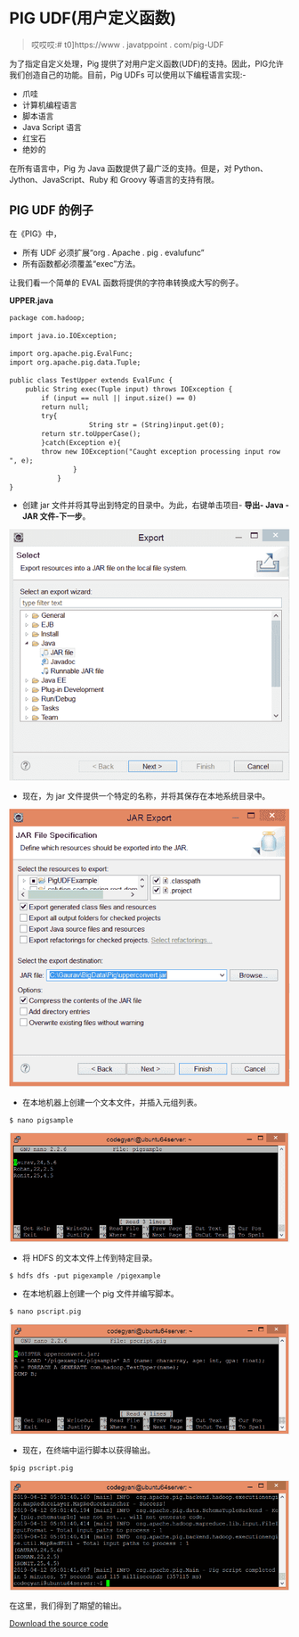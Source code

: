 # PIG UDF(用户定义函数)

> 哎哎哎:# t0]https://www . javatppoint . com/pig-UDF

为了指定自定义处理，Pig 提供了对用户定义函数(UDF)的支持。因此，PIG允许我们创造自己的功能。目前，Pig UDFs 可以使用以下编程语言实现:-

*   爪哇
*   计算机编程语言
*   脚本语言
*   Java Script 语言
*   红宝石
*   绝妙的

在所有语言中，Pig 为 Java 函数提供了最广泛的支持。但是，对 Python、Jython、JavaScript、Ruby 和 Groovy 等语言的支持有限。

## PIG UDF 的例子

在《PIG》中，

*   所有 UDF 必须扩展“org . Apache . pig . evalufunc”
*   所有函数都必须覆盖“exec”方法。

让我们看一个简单的 EVAL 函数将提供的字符串转换成大写的例子。

**UPPER.java**

```
package com.hadoop;

import java.io.IOException;

import org.apache.pig.EvalFunc;
import org.apache.pig.data.Tuple;

public class TestUpper extends EvalFunc {
	public String exec(Tuple input) throws IOException {  
		if (input == null || input.size() == 0)  
		return null;  
		try{  
		            String str = (String)input.get(0);  
		return str.toUpperCase();  
		}catch(Exception e){  
		throw new IOException("Caught exception processing input row ", e);  
		        }  
		    }
} 
```

*   创建 jar 文件并将其导出到特定的目录中。为此，右键单击项目- **导出- Java - JAR 文件-下一步**。

![Apache Pig UDF](img/4129407b30afee7fea3a35672de52141.png)

*   现在，为 jar 文件提供一个特定的名称，并将其保存在本地系统目录中。

![Apache Pig UDF](img/c484cf2acbf53f77f0564289f90f4e38.png)

*   在本地机器上创建一个文本文件，并插入元组列表。

```
$ nano pigsample

```

![Apache Pig UDF](img/d2a35fa25baf69462d887c7f5f4fdc1f.png)

*   将 HDFS 的文本文件上传到特定目录。

```
$ hdfs dfs -put pigexample /pigexample

```

*   在本地机器上创建一个 pig 文件并编写脚本。

```
$ nano pscript.pig

```

![Apache Pig UDF](img/a3925d48a78e9c0e6cb5f036104572a8.png)

*   现在，在终端中运行脚本以获得输出。

```
$pig pscript.pig

```

![Apache Pig UDF](img/c90183a65a1dcfd8ca084806df15e6e5.png)

在这里，我们得到了期望的输出。

[Download the source code](https://static.javatpoint.com/hadooppages/pig/example/PigUDFExample.zip)